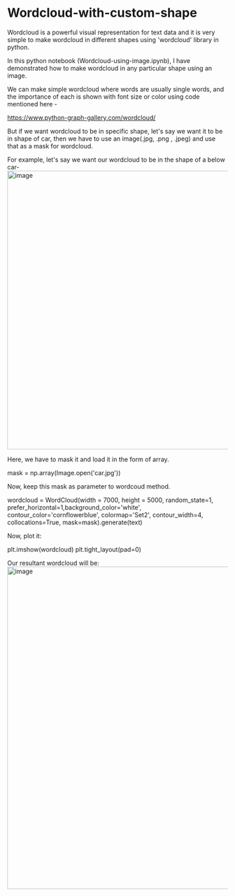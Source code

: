 # Wordcloud-with-custom-shape

Wordcloud is a powerful visual representation for text data and it is very simple to make wordcloud in different shapes using 'wordcloud' library  in python. <br> 

In this python notebook (Wordcloud-using-image.ipynb), I have demonstrated how to make wordcloud in any particular shape using an image. <br>

We can make simple wordcloud where words are usually single words, and the importance of each is shown with font size or color using code mentioned here - <br>

https://www.python-graph-gallery.com/wordcloud/ <br>

But if we want wordcloud to be in specific shape, let's say we want it to be in shape of car, then we have to use an image(.jpg, .png , .jpeg) and use that as a mask for wordcloud. <br>

For example, let's say we want our wordcloud to be in the shape of a below car-
<img width="637" alt="image" src="https://user-images.githubusercontent.com/33736823/169430681-85644529-0839-4fd5-b96e-8ac58b2e8117.png">


Here, we have to mask it and load it in the form of array. <br>

mask = np.array(Image.open('car.jpg'))

Now, keep this mask as parameter to wordcoud method.

wordcloud = WordCloud(width = 7000, height = 5000, random_state=1, prefer_horizontal=1,background_color='white', contour_color='cornflowerblue', colormap='Set2', contour_width=4, collocations=True, mask=mask).generate(text)  <br>

Now, plot it: <br>

plt.imshow(wordcloud) 
plt.tight_layout(pad=0)

Our resultant wordcloud will be: <br>
<img width="737" alt="image" src="https://user-images.githubusercontent.com/33736823/169430127-144d5033-e344-47d0-9721-6816ed5b8098.png">








